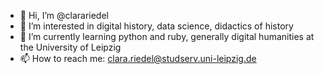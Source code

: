 - 👋 Hi, I’m @clarariedel
- 👀 I’m interested in digital history, data science, didactics of history
- 🌱 I’m currently learning python and ruby, generally digital humanities at the University of Leipzig
- 📫 How to reach me: clara.riedel@studserv.uni-leipzig.de

<!---
clarariedel/clarariedel is a ✨ special ✨ repository because its `README.md` (this file) appears on your GitHub profile.
You can click the Preview link to take a look at your changes.
--->
